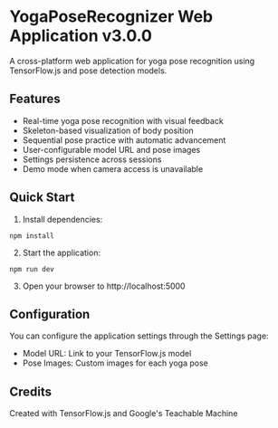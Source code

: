 # YogaPoseRecognizer Web Application v3.0.0

A cross-platform web application for yoga pose recognition using TensorFlow.js and pose detection models.

## Features
- Real-time yoga pose recognition with visual feedback
- Skeleton-based visualization of body position
- Sequential pose practice with automatic advancement
- User-configurable model URL and pose images
- Settings persistence across sessions
- Demo mode when camera access is unavailable

## Quick Start
1. Install dependencies:
```
npm install
```

2. Start the application:
```
npm run dev
```

3. Open your browser to http://localhost:5000

## Configuration
You can configure the application settings through the Settings page:
- Model URL: Link to your TensorFlow.js model
- Pose Images: Custom images for each yoga pose

## Credits
Created with TensorFlow.js and Google's Teachable Machine
